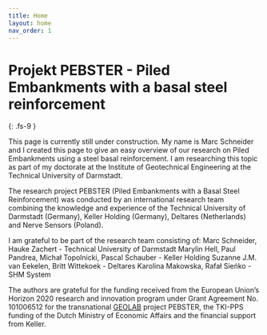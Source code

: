 ```yaml
---
title: Home
layout: home
nav_order: 1
---
```


# Projekt PEBSTER - Piled Embankments with a basal steel reinforcement
{: .fs-9 }

This page is currently still under construction. 
My name is Marc Schneider and I created this page to give an easy overview of our research on Piled Embankments using a steel basal reinforcement. 
I am researching this topic as part of my doctorate at the Institute of Geotechnical Engineering at the Technical University of Darmstadt.

The research project PEBSTER (Piled Embankments with a Basal Steel Reinforcement) was conducted by an international research team combining the knowledge and experience of the Technical University of Darmstadt (Germany), Keller Holding (Germany), Deltares (Netherlands) and Nerve Sensors (Poland). 

I am grateful to be part of the research team consisting of:
Marc Schneider, Hauke Zachert - Technical University of Darmstadt
Marylin Hell, Paul Pandrea, Michał Topolnicki, Pascal Schauber - Keller Holding
Suzanne J.M. van Eekelen, Britt Wittekoek - Deltares
Karolina Makowska, Rafał Sieńko - SHM System

The authors are grateful for the funding received from the European Union’s Horizon 2020 research and innovation program under Grant Agreement No. 101006512 for the transnational [GEOLAB](https://project-geolab.eu/) project PEBSTER, the TKI-PPS funding of the Dutch Ministry of Economic Affairs and the financial support from Keller.


